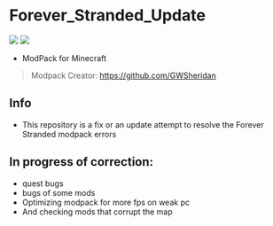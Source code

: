 # Forever_Stranded_Update
![](http://img.shields.io/badge/status-In_Progress-gren.png) ![](http://img.shields.io/badge/version-null-gren.png)
* ModPack for Minecraft
>Modpack Creator: https://github.com/GWSheridan

## Info
* This repository is a fix or an update attempt to resolve the Forever Stranded modpack errors

## In progress of correction:

* quest bugs
* bugs of some mods
* Optimizing modpack for more fps on weak pc
* And checking mods that corrupt the map

